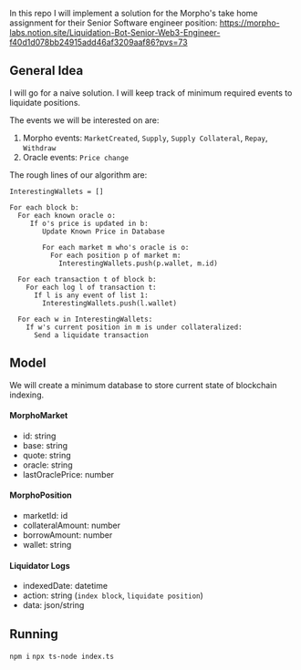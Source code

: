 In this repo I will implement a solution for the Morpho's take home assignment for their Senior Software engineer position:
https://morpho-labs.notion.site/Liquidation-Bot-Senior-Web3-Engineer-f40d1d078bb24915add46af3209aaf86?pvs=73

## General Idea

I will go for a naive solution. I will keep track of minimum required events to liquidate positions.

The events we will be interested on are:

1. Morpho events: `MarketCreated`, `Supply`, `Supply Collateral`, `Repay`, `Withdraw`
2. Oracle events: `Price change`

The rough lines of our algorithm are:

```
InterestingWallets = []

For each block b:
  For each known oracle o:
     If o's price is updated in b:
        Update Known Price in Database

        For each market m who's oracle is o:
          For each position p of market m:
            InterestingWallets.push(p.wallet, m.id)

  For each transaction t of block b:
    For each log l of transaction t:
      If l is any event of list 1:
        InterestingWallets.push(l.wallet)

  For each w in InterestingWallets:
    If w's current position in m is under collateralized:
      Send a liquidate transaction
```

## Model

We will create a minimum database to store current state of blockchain indexing.

#### MorphoMarket

- id: string
- base: string
- quote: string
- oracle: string
- lastOraclePrice: number

#### MorphoPosition

- marketId: id
- collateralAmount: number
- borrowAmount: number
- wallet: string

#### Liquidator Logs

- indexedDate: datetime
- action: string (`index block`, `liquidate position`)
- data: json/string

## Running

`npm i`
`npx ts-node index.ts`
